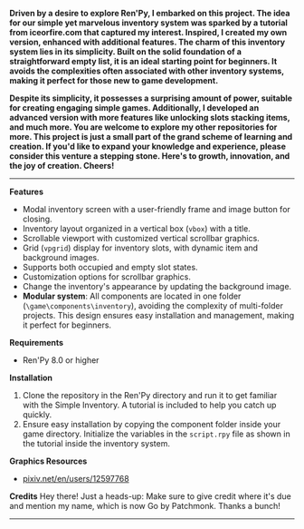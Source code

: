 

**Driven by a desire to explore Ren'Py, I embarked on this project. The idea for our simple yet marvelous inventory system was sparked by a tutorial from iceorfire.com that captured my interest. Inspired, I created my own version, enhanced with additional features. The charm of this inventory system lies in its simplicity. Built on the solid foundation of a straightforward empty list, it is an ideal starting point for beginners. It avoids the complexities often associated with other inventory systems, making it perfect for those new to game development.**

**Despite its simplicity, it possesses a surprising amount of power, suitable for creating engaging simple games. Additionally, I developed an advanced version  with more features like unlocking slots stacking items, and much more. You are welcome to explore my other repositories for more. This project is just a small part of the grand scheme of learning and creation. If you'd like to expand your knowledge and experience, please consider this venture a stepping stone. Here's to growth, innovation, and the joy of creation. Cheers!**

---

**Features**
- Modal inventory screen with a user-friendly frame and image button for closing.
- Inventory layout organized in a vertical box (`vbox`) with a title.
- Scrollable viewport with customized vertical scrollbar graphics.
- Grid (`vpgrid`) display for inventory slots, with dynamic item and background images.
- Supports both occupied and empty slot states.
- Customization options for scrollbar graphics.
- Change the inventory's appearance by updating the background image.
- **Modular system**: All components are located in one folder (`\game\components\inventory`), avoiding the complexity of multi-folder projects. This design ensures easy installation and management, making it perfect for beginners.

**Requirements**
- Ren'Py 8.0 or higher

**Installation**
1. Clone the repository in the Ren'Py directory and run it to get familiar with the Simple Inventory. A tutorial is included to help you catch up quickly.
2. Ensure easy installation by copying the component folder inside your game directory. Initialize the variables in the `script.rpy` file as shown in the tutorial inside the inventory system.

**Graphics Resources**
- [pixiv.net/en/users/12597768](https://pixiv.net/en/users/12597768)

**Credits**
Hey there! Just a heads-up: Make sure to give credit where it's due and mention my name, which is now Go by Patchmonk. Thanks a bunch!

---
 
